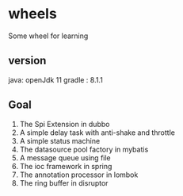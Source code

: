 # wheels
Some wheel for learning

## version
java: openJdk 11
gradle : 8.1.1

## Goal
1. The Spi Extension in dubbo
2. A simple delay task with anti-shake and throttle
3. A simple status machine
4. The datasource pool factory in mybatis
5. A message queue using file
6. The ioc framework in spring
7. The annotation processor in lombok
8. The ring buffer in disruptor